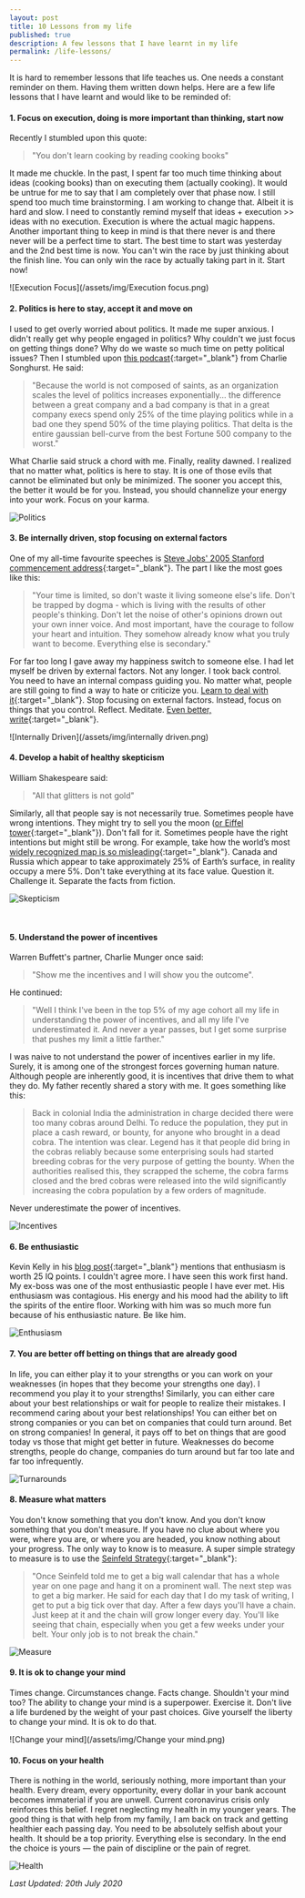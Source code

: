 ```yaml
---
layout: post
title: 10 Lessons from my life
published: true
description: A few lessons that I have learnt in my life
permalink: /life-lessons/
---
```


It is hard to remember lessons that life teaches us. One needs a constant reminder on them. Having them written down helps. Here are a few life lessons that I have learnt and would like to be reminded of:     

#### **1. Focus on execution, doing is more important than thinking, start now** 
Recently I stumbled upon this quote:

>"You don't learn cooking by reading cooking books"

It made me chuckle. In the past, I spent far too much time thinking about ideas (cooking books) than on executing them (actually cooking). It would be untrue for me to say that I am completely over that phase now. I still spend too much time brainstorming. I am working to change that. Albeit it is hard and slow. I need to constantly remind myself that ideas + execution \>> ideas with no execution. Execution is where the actual magic happens. Another important thing to keep in mind is that there never is and there never will be a perfect time to start. The best time to start was yesterday and the 2nd best time is now. You can't win the race by just thinking about the finish line. You can only win the race by actually taking part in it. Start now!

![Execution Focus](/assets/img/Execution focus.png)

#### **2. Politics is here to stay, accept it and move on** 

I used to get overly worried about politics. It made me super anxious. I didn't really get why people engaged in politics? Why couldn't we just focus on getting things done? Why do we waste so much time on petty political issues? Then I stumbled upon [this podcast](http://investorfieldguide.com/songhurst/){:target="_blank"} from Charlie Songhurst. He said:

>"Because the world is not composed of saints, as an organization scales the level of politics increases exponentially... the difference between a great company and a bad company is that in a great company execs spend only 25% of the time playing politics while in a bad one they spend 50% of the time playing politics. That delta is the entire gaussian bell-curve from the best Fortune 500 company to the worst."

What Charlie said struck a chord with me. Finally, reality dawned. I realized that no matter what, politics is here to stay. It is one of those evils that cannot be eliminated but only be minimized. The sooner you accept this, the better it would be for you. Instead, you should channelize your energy into your work. Focus on your karma. 

![Politics](/assets/img/politics.png)

#### **3. Be internally driven, stop focusing on external factors** 

One of my all-time favourite speeches is [Steve Jobs' 2005 Stanford commencement address](https://www.youtube.com/watch?v=UF8uR6Z6KLc){:target="_blank"}. The part I like the most goes like this: 

>"Your time is limited, so don't waste it living someone else's life. Don't be trapped by dogma - which is living with the results of other people's thinking. Don't let the noise of other's opinions drown out your own inner voice. And most important, have the courage to follow your heart and intuition. They somehow already know what you truly want to become. Everything else is secondary." 

For far too long I gave away my happiness switch to someone else. I had let myself be driven by external factors. Not any longer. I took back control. You need to have an internal compass guiding you. No matter what, people are still going to find a way to hate or criticize you. [Learn to deal with it](https://jamesclear.com/haters){:target="_blank"}. Stop focusing on external factors. Instead, focus on things that you control. Reflect. Meditate. [Even better, write](https://medium.com/better-humans/better-than-meditation-12532d29f6cd){:target="_blank"}. 

![Internally Driven](/assets/img/internally driven.png)

#### **4. Develop a habit of healthy skepticism** 

William Shakespeare said:

>"All that glitters is not gold"

Similarly, all that people say is not necessarily true. Sometimes people have wrong intentions. They might try to sell you the moon ([or Eiffel tower](https://awealthofcommonsense.com/2020/01/the-man-who-tried-to-sell-the-eiffel-tower-twice/){:target="_blank"}). Don't fall for it. Sometimes people have the right intentions but might still be wrong. For example, take how the world’s most [widely recognized map is so misleading](https://www.visualcapitalist.com/mercator-map-true-size-of-countries/){:target="\_blank"}. Canada and Russia which appear to take approximately 25% of Earth’s surface, in reality occupy a mere 5%. Don't take everything at its face value. Question it. Challenge it. Separate the facts from fiction.

![Skepticism](/assets/img/Skepticism.png)

​    

#### **5. Understand the power of incentives**

Warren Buffett's partner, Charlie Munger once said:
>"Show me the incentives and I will show you the outcome".  

He continued:

>"Well I think I've been in the top 5% of my age cohort all my life in understanding the power of incentives, and all my life I've underestimated it. And never a year passes, but I get some surprise that pushes my limit a little farther."

I was naive to not understand the power of incentives earlier in my life. Surely, it is among one of the strongest forces governing human nature. Although people are inherently good, it is incentives that drive them to what they do. My father recently shared a story with me. It goes something like this: 

>Back in colonial India the administration in charge decided there were too many cobras around Delhi. To reduce the population, they put in place a cash reward, or bounty, for anyone who brought in a dead cobra. The intention was clear. Legend has it that people did bring in the cobras reliably because some enterprising souls had started breeding cobras for the very purpose of getting the bounty. When the authorities realised this, they scrapped the scheme, the cobra farms closed and the bred cobras were released into the wild significantly increasing the cobra population by a few orders of magnitude. 

Never underestimate the power of incentives.

![Incentives](/assets/img/Incentives.png)

#### **6. Be enthusiastic**

Kevin Kelly in his [blog post](https://kk.org/thetechnium/68-bits-of-unsolicited-advice/){:target="_blank"} mentions that enthusiasm is worth 25 IQ points. I couldn't agree more. I have seen this work first hand. My ex-boss was one of the most enthusiastic people I have ever met. His enthusiasm was contagious. His energy and his mood had the ability to lift the spirits of the entire floor. Working with him was so much more fun because of his enthusiastic nature. Be like him.
	
![Enthusiasm](/assets/img/Enthusiasm.png) 
	

#### **7. You are better off betting on things that are already good**

In life, you can either play it to your strengths or you can work on your weaknesses (in hopes that they become your strengths one day). I recommend you play it to your strengths! Similarly, you can either care about your best relationships or wait for people to realize their mistakes. I recommend caring about your best relationships! You can either bet on strong companies or you can bet on companies that could turn around. Bet on strong companies! In general, it pays off to bet on things that are good today vs those that might get better in future. Weaknesses do become strengths, people do change, companies do turn around but far too late and far too infrequently.  

![Turnarounds](/assets/img/Turnarounds.png)

#### **8. Measure what matters**

You don't know something that you don't know. And you don't know something that you don't measure. If you have no clue about where you were, where you are, or where you are headed, you know nothing about your progress. The only way to know is to measure. A super simple strategy to measure is to use the [Seinfeld Strategy](https://jamesclear.com/stop-procrastinating-seinfeld-strategy){:target="_blank"}:
    
> "Once Seinfeld told me to get a big wall calendar that has a whole year on one page and hang it on a prominent wall. The next step was to get a big marker. He said for each day that I do my task of writing, I get to put a big tick over that day. After a few days you'll have a chain. Just keep at it and the chain will grow longer every day. You'll like seeing that chain, especially when you get a few weeks under your belt. Your only job is to not break the chain."

![Measure](/assets/img/measure.png)

#### **9. It is ok to change your mind** 

Times change. Circumstances change. Facts change. Shouldn't your mind too? The ability to change your mind is a superpower. Exercise it. Don't live a life burdened by the weight of your past choices. Give yourself the liberty to change your mind. It is ok to do that.

![Change your mind](/assets/img/Change your mind.png)


#### **10. Focus on your health**

There is nothing in the world, seriously nothing, more important than your health. Every dream, every opportunity, every dollar in your bank account becomes immaterial if you are unwell. Current coronavirus crisis only reinforces this belief.  I regret neglecting my health in my younger years. The good thing is that with help from my family, I am back on track and getting healthier each passing day. You need to be absolutely selfish about your health. It should be a top priority. Everything else is secondary. In the end the choice is yours — the pain of discipline or the pain of regret.
    
![Health](/assets/img/health.png)

   

*Last Updated: 20th July 2020*

